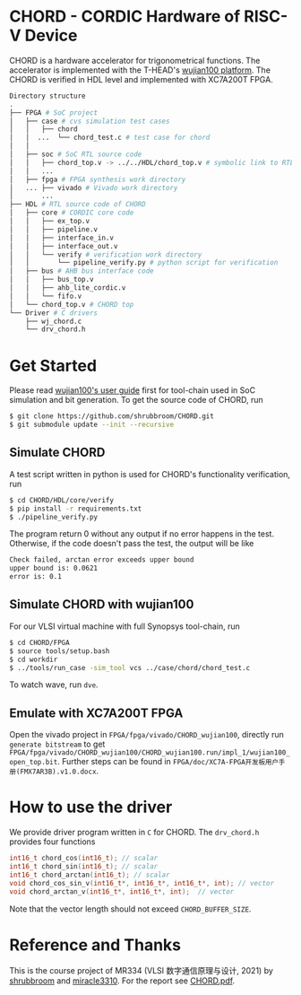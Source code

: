 # CHORD - CORDIC Hardware of RISC-V Device

CHORD is a hardware accelerator for trigonometrical functions. The accelerator is implemented with the T-HEAD's [wujian100 platform](https://github.com/T-head-Semi/wujian100_open). The CHORD is verified in HDL level and implemented with XC7A200T FPGA.

```bash
Directory structure
.
├── FPGA # SoC project
│   ├── case # cvs simulation test cases
│   │   ├── chord
│   │  ...  └── chord_test.c # test case for chord
│   │
│   ├── soc # SoC RTL source code
│   │   ├── chord_top.v -> ../../HDL/chord_top.v # symbolic link to RTL source code of CHORD
│   │   ...
│   ├── fpga # FPGA synthesis work directory
│   ... ├── vivado # Vivado work directory
│       ...
├── HDL # RTL source code of CHORD
│   ├── core # CORDIC core code
│   │   ├── ex_top.v
│   │   ├── pipeline.v
│   │   ├── interface_in.v
│   │   ├── interface_out.v
│   │   └── verify # verification work directory
│   │       └── pipeline_verify.py # python script for verification
│   ├── bus # AHB bus interface code
│   │   ├── bus_top.v
│   │   ├── ahb_lite_cordic.v
│   │   └── fifo.v
│   └── chord_top.v # CHORD top
└── Driver # C drivers
    ├── wj_chord.c
    └── drv_chord.h
```

# Get Started

Please read [wujian100's user guide](https://github.com/T-head-Semi/wujian100_open/blob/master/README.md) first for tool-chain used in SoC simulation and bit generation. To get the source code of CHORD, run

```bash
$ git clone https://github.com/shrubbroom/CHORD.git
$ git submodule update --init --recursive
```

## Simulate CHORD

A test script written in python is used for CHORD's functionality verification, run

```bash
$ cd CHORD/HDL/core/verify
$ pip install -r requirements.txt
$ ./pipeline_verify.py
```

The program return 0 without any output if no error happens in the test. Otherwise, if the code doesn't pass the test, the output will be like

```bash
Check failed, arctan error exceeds upper bound
upper bound is: 0.0621
error is: 0.1
```

## Simulate CHORD with wujian100

For our VLSI virtual machine with full Synopsys tool-chain, run

```bash
$ cd CHORD/FPGA
$ source tools/setup.bash
$ cd workdir
$ ../tools/run_case -sim_tool vcs ../case/chord/chord_test.c
```

To watch wave, run `dve`.

## Emulate with XC7A200T FPGA

Open the vivado project in `FPGA/fpga/vivado/CHORD_wujian100`, directly run `generate bitstream` to get `FPGA/fpga/vivado/CHORD_wujian100/CHORD_wujian100.run/impl_1/wujian100_open_top.bit`.  Further steps can be found in `FPGA/doc/XC7A-FPGA开发板用户手册(FMX7AR3B).v1.0.docx`.

# How to use the driver

We provide driver program written in `C` for CHORD. The `drv_chord.h` provides four functions

```c
int16_t chord_cos(int16_t); // scalar
int16_t chord_sin(int16_t); // scalar
int16_t chord_arctan(int16_t); // scalar
void chord_cos_sin_v(int16_t*, int16_t*, int16_t*, int); // vector
void chord_arctan_v(int16_t*, int16_t*, int);  // vector
```

Note that the vector length should not exceed `CHORD_BUFFER_SIZE`.

# Reference and Thanks

This is the course project of MR334 (VLSI 数字通信原理与设计, 2021) by [shrubbroom](oracle0133@gmail.com) and [miracle3310](miracle3310@sjtu.edu.cn). For the report see [CHORD.pdf](./report/CHORD.pdf).